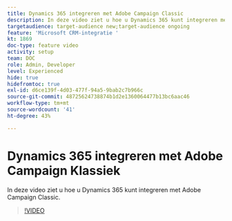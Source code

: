 ```yaml
---
title: Dynamics 365 integreren met Adobe Campaign Classic
description: In deze video ziet u hoe u Dynamics 365 kunt integreren met Adobe Campaign Classic.
targetaudience: target-audience new;target-audience ongoing
feature: 'Microsoft CRM-integratie '
kt: 1869
doc-type: feature video
activity: setup
team: DOC
role: Admin, Developer
level: Experienced
hide: true
hidefromtoc: true
exl-id: d6ce139f-4d03-477f-94a5-9bab2c7b966c
source-git-commit: 48725624738874b1d2e1360064477b13bc6aac46
workflow-type: tm+mt
source-wordcount: '41'
ht-degree: 43%

---
```


# Dynamics 365 integreren met Adobe Campaign Klassiek

In deze video ziet u hoe u Dynamics 365 kunt integreren met Adobe Campaign Classic.

>[!VIDEO](https://video.tv.adobe.com/v/23837?quality=12)

